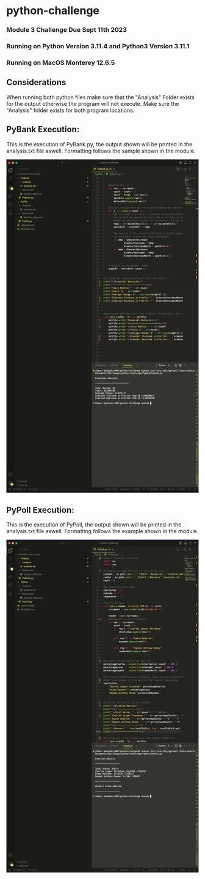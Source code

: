# python-challenge
 ### Module 3 Challenge Due Sept 11th 2023
 ### Running on Python Version 3.11.4 and Python3 Version 3.11.1
 ### Running on MacOS Monterey 12.6.5

 ## Considerations
 When running both python files make sure that the "Analysis" Folder exists for the output otherwise the program will not execute. Make sure the "Analysis" folder exists for both program locations.
 
 ## PyBank Execution:
 This is the execution of PyBank.py, the output shown will be printed in the analysis.txt file aswell. Formatting follows the sample shown in the module.

 ![Alt Pybank-execution](https://github.com/salvarenga25/python-challenge/blob/main/images/Pybank-execution.png)

  ## PyPoll Execution:
  This is the execution of PyPoll, the output shown will be printed in the analysis.txt file aswell. Formatting follows the example shown in the module.
  
 ![Alt PyPoll-execution](https://github.com/salvarenga25/python-challenge/blob/main/images/Pypoll-execution.png)
